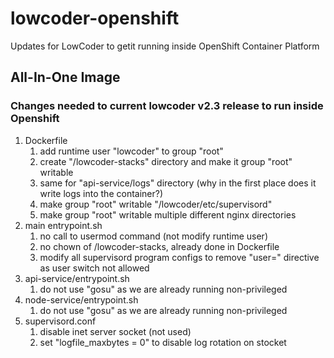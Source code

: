 # lowcoder-openshift
Updates for LowCoder to getit running inside OpenShift Container Platform

## All-In-One Image

### Changes needed to current lowcoder v2.3 release to run inside Openshift

1. Dockerfile
   1. add runtime user "lowcoder" to group "root"
   2. create "/lowcoder-stacks" directory and make it group "root" writable
   3. same for "api-service/logs" directory (why in the first place does it write logs into the container?)
   4. make group "root" writable "/lowcoder/etc/supervisord"
   5. make group "root" writable multiple different nginx directories
2. main entrypoint.sh
   1. no call to usermod command (not modify runtime user)
   2. no chown of /lowcoder-stacks, already done in Dockerfile
   3. modify all supervisord program configs to remove "user=" directive as user switch not allowed
3. api-service/entrypoint.sh
   1. do not use "gosu" as we are already running non-privileged
4. node-service/entrypoint.sh
    1. do not use "gosu" as we are already running non-privileged
5. supervisord.conf
   1. disable inet server socket (not used)
   2. set "logfile_maxbytes = 0" to disable log rotation on stocket
